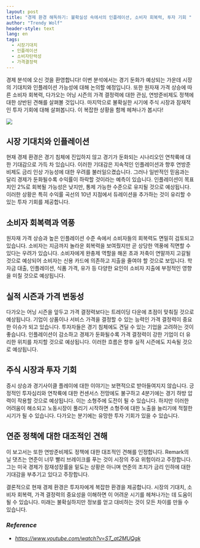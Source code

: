 ```yaml
---
layout: post
title: "경제 환경 해독하기: 불확실성 속에서의 인플레이션, 소비자 회복력, 투자 기회 "
author: "Trendy Wolf"
header-style: text
lang: en
tags:
  - 시장기대치
  - 인플레이션
  - 소비자탄력성
  - 가격결정력
---
```


경제 분석에 오신 것을 환영합니다! 이번 분석에서는 경기 둔화가 예상되는 가운데 시장의 기대치와 인플레이션 가능성에 대해 논의할 예정입니다. 또한 원자재 가격 상승에 따른 소비자 회복력, 다가오는 어닝 시즌의 가격 결정력에 대한 관심, 연방준비제도 정책에 대한 상반된 견해를 살펴볼 것입니다. 마지막으로 불확실한 시기에 주식 시장과 잠재적인 투자 기회에 대해 살펴봅니다. 이 복잡한 상황을 함께 헤쳐나가 봅시다! 

<img
    src="https://i.ytimg.com/vi/ST_at2MUQgk/hqdefault.jpg"
/>






## 시장 기대치와 인플레이션

현재 경제 환경은 경기 침체에 진입하지 않고 경기가 둔화되는 시나리오인 연착륙에 대한 기대감으로 가득 차 있습니다. 이러한 기대감은 지속적인 인플레이션과 향후 연방준비제도 금리 인상 가능성에 대한 우려를 불러일으켰습니다. 그러나 일반적인 믿음과는 달리 경제가 둔화될수록 수익률이 하락할 것이라는 예측이 있습니다. 인플레이션이 목표치인 2%로 회복될 가능성은 낮지만, 통제 가능한 수준으로 유지될 것으로 예상됩니다. 이러한 상황은 특히 수익률 곡선의 10년 지점에서 듀레이션을 추가하는 것이 유리할 수 있는 투자 기회를 제공합니다. 



## 소비자 회복력과 역풍

원자재 가격 상승과 높은 인플레이션 수준 속에서 소비자들의 회복력도 면밀히 검토되고 있습니다. 소비자는 지금까지 놀라운 회복력을 보여줬지만 곧 상당한 역풍에 직면할 수 있다는 우려가 있습니다. 소비자에게 완충제 역할을 해온 초과 저축이 연말까지 고갈될 것으로 예상되어 소비자는 신용 카드에 의존하고 지출을 줄여야 할 것으로 보입니다. 학자금 대출, 인플레이션, 식품 가격, 유가 등 다양한 요인이 소비자 지출에 부정적인 영향을 미칠 것으로 예상됩니다. 



## 실적 시즌과 가격 변동성

다가오는 어닝 시즌을 앞두고 가격 결정력보다는 트레이딩 다운에 초점이 맞춰질 것으로 예상됩니다. 기업이 상품이나 서비스 가격을 결정할 수 있는 능력인 가격 결정력이 중요한 이슈가 되고 있습니다. 투자자들은 경기 침체에도 견딜 수 있는 기업을 고려하는 것이 좋습니다. 인플레이션이 감소하고 경제가 둔화될수록 가격 결정력이 강한 기업이 더 유리한 위치를 차지할 것으로 예상됩니다. 이러한 흐름은 향후 실적 시즌에도 지속될 것으로 예상됩니다. 



## 주식 시장과 투자 기회

증시 상승과 경기사이클 플레이에 대한 이야기는 보편적으로 받아들여지지 않습니다. 긍정적인 투자심리와 연착륙에 대한 컨센서스 전망에도 불구하고 4분기에는 경기 하방 압력이 작용할 것으로 예상됩니다. 이는 소형주에 도전이 될 수 있습니다. 하지만 이러한 어려움이 해소되고 노동시장이 풀리기 시작하면 소형주에 대한 노출을 늘리기에 적절한 시기가 될 수 있습니다. 다가오는 분기에는 유망한 투자 기회가 있을 수 있습니다. 



## 연준 정책에 대한 대조적인 견해

이 보고서는 또한 연방준비제도 정책에 대한 대조적인 견해를 인정합니다. Remark의 닐 댓츠는 연준이 너무 빨리 브레이크를 푸는 것이 시장의 주요 위험이라고 주장합니다. 그는 미국 경제가 잠재성장률을 밑도는 상황은 아니며 연준의 조치가 금리 인하에 대한 기대감을 부추기고 있다고 주장합니다.

결론적으로 현재 경제 환경은 투자자에게 복잡한 환경을 제공합니다. 시장의 기대치, 소비자 회복력, 가격 결정력의 중요성을 이해하면 이 어려운 시기를 헤쳐나가는 데 도움이 될 수 있습니다. 미래는 불확실하지만 정보를 얻고 대비하는 것이 모든 차이를 만들 수 있습니다. 


### _Reference_
- _https://www.youtube.com/watch?v=ST_at2MUQgk_

